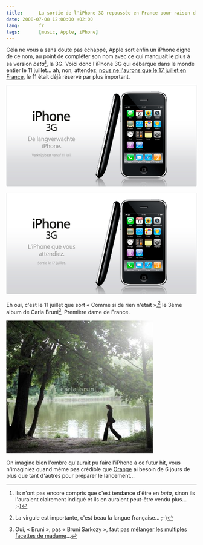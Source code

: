 ```yaml
---
title:      La sortie de l'iPhone 3G repoussée en France pour raison d'État
date: 2008-07-08 12:00:00 +02:00
lang:       fr
tags:       [music, Apple, iPhone]
---
```


Cela ne vous a sans doute pas échappé, Apple sort enfin un iPhone digne de ce nom, au point de compléter son nom avec ce qui manquait le plus à sa version *beta*[^1], la 3G. Voici donc l'iPhone 3G qui débarque dans le monde entier le 11 juillet… ah, non, attendez, [nous ne l'aurons que le 17 juillet en France](http://www.iphon.fr/post/2008/06/09/Le-11-Non-le-17-juillet), le 11 était déjà réservé par plus important.

[^1]: Ils n'ont pas encore compris que c'est tendance d'être en *beta*, sinon ils l'auraient clairement indiqué et ils en auraient peut-être vendu plus… ;-)

![](Apple_-_iPhone_3G_-_Pays-Bas.jpg "L'iPhone 3G aux Pays-Bas et presque partout ailleurs le 11 juillet")

![](Apple_-_iPhone_3G.jpg "L'iPhone 3G en France le 17 juillet")

Eh oui, c'est le 11 juillet que sort « Comme si de rien n'était »,[^2] le 3ème album de Carla Bruni[^3], Première dame de France.

![](Carla_Bruni_-_Comme_si_de_rien_n_etait.jpg "« Comme si de rien n'était », 3ème album de Carla Bruni")

On imagine bien l'ombre qu'aurait pu faire l'iPhone à ce futur hit, vous n'imaginiez quand même pas crédible que [Orange](http://iphone.orange.fr/) ai besoin de 6 jours de plus que tant d'autres pour préparer le lancement…

[^2]: La virgule est importante, c'est beau la langue française… ;-)

[^3]: Oui, « Bruni », pas « Bruni Sarkozy », faut pas [mélanger les multiples facettes de madame](http://www.europe1.fr/Info/Actualite-Politique/Institutions/Carla-Bruni-reste-de-gauche-mais-votera-Sarkozy)…
